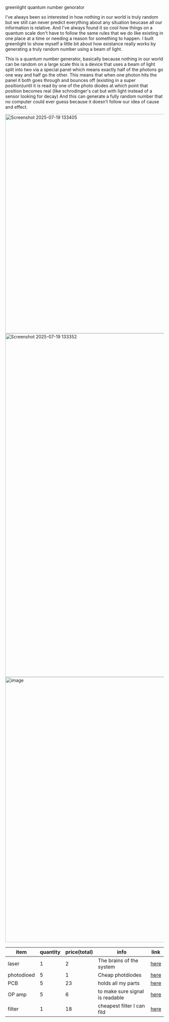greenlight quantum number genorator


I've always been so interested in how nothing in our world is truly random but we still can never predict everything about any situation beucase all our information is relative. And I've always found it so cool how things on a quantum scale don't have to follow the same rules that we do like existing in one place at a time or needing a reason for something to happen. I built greenlight to show myself a little bit about how existance really works by generating a truly random number using a beam of light.

This is a quantum number generator, basically because nothing in our world can be random on a large scale this is a device that uses a beam of light split into two via a special panel which means exactly half of the photons go one way and half go the other. This means that when one photon hits the panel it both goes through and bounces off (existing in a super position)until it is read by one of the photo diodes at which point that position becomes real (like schrodinger's cat but with light instead of a sensor looking for decay) And this can generate a fully random number that no computer could ever guess because it doesn’t follow our idea of cause and effect.


<img width="1311" height="697" alt="Screenshot 2025-07-19 133405" src="https://github.com/user-attachments/assets/85c23642-85bc-4182-b31a-a35feaf75316" />
<img width="1455" height="1092" alt="Screenshot 2025-07-19 133352" src="https://github.com/user-attachments/assets/19f2fb88-769c-4fd7-a0e5-be2ff4e7bac9" />
<img width="1471" height="843" alt="image" src="https://github.com/user-attachments/assets/df080088-4432-4423-ac87-7e1600465eab" />


| item | quantity | price(total)  | info | link
| ------- | --- | --- |--- | --- |
| laser | 1 | 2  |The brains of the system| [here](https://www.aliexpress.us/item/3256808453111185.html?spm=a2g0o.productlist.main.35.744fqgtvqgtvPm&algo_pvid=f6886ff8-4b31-4075-8188-40aaf95708aa&algo_exp_id=f6886ff8-4b31-4075-8188-40aaf95708aa-34&pdp_ext_f=%7B%22order%22%3A%22-1%22%2C%22eval%22%3A%221%22%7D&pdp_npi=4%40dis%21USD%212.03%212.03%21%21%212.03%212.03%21%402101c72a17529456784327303e85bb%2112000046054694972%21sea%21US%210%21ABX&curPageLogUid=kv1oggH1eqMu&utparam-url=scene%3Asearch%7Cquery_from%3A) |
| photodioed|	5|	1|	Cheap photdiodes|	[here](https://www.aliexpress.us/item/3256806716614140.html?src=bing&aff_short_key=UneMJZVf&aff_platform=true&isdl=y&albch=shopping&acnt=135095331&isdl=y&albcp=555334313&albag=1297424920872946&slnk=&trgt=pla-2332888796630869&plac=&crea=81089116576383&netw=o&device=c&mtctp=e&utm_source=Bing&utm_medium=shopping&utm_campaign=PA_Bing_US_Pmax_Electronic_maxvalue_20250304_newstore&utm_content=US-ALL&utm_term=photodioed%20BPW34&msclkid=646af2a3190b163feb729ad8ca68c24f&gatewayAdapt=glo2usa)|
|PCB	|5|	23|	holds all my parts|	[here](https://jlcpcb.com/)|
|OP amp|	5|	6	|to make sure signal is readable|	[here](https://www.aliexpress.us/item/3256808626573500.html?spm=a2g0o.productlist.main.2.342a2183yR25hE&algo_pvid=02a50136-7563-4f8f-b229-f992b53c9055&algo_exp_id=02a50136-7563-4f8f-b229-f992b53c9055-1&pdp_ext_f=%7B%22order%22%3A%222%22%2C%22eval%22%3A%221%22%7D&pdp_npi=4%40dis%21USD%215.80%215.80%21%21%215.80%215.80%21%402103205117529457957094127e6313%2112000046772434171%21sea%21US%210%21ABX&curPageLogUid=N1vaMkOQOGpw&utparam-url=scene%3Asearch%7Cquery_from%3A)|
|filter|	1	|18 |	cheapest filter I can fild|	[here](https://www.amazon.com/Concept-ND1000000-20-Stops-Multi-Layer-Coatings/dp/B0CW3D2PMC/ref=sr_1_1_sspa?adgrpid=1332609823086002&dib=eyJ2IjoiMSJ9.GbUoWurGez8xOJK7iHyZM6mhiLBdfH48SLrOkIF-YmTWcl3uBkbn52Y6AGVJasMP8Lmqf6YZ6I2f6fziKpwVHIBvxAwMenP9v0XX4e_BqgdHE4egFfyvJ2jyUc7t6Rfa1wY0C-v8xH4QZoVuCoLrwVx_2d1sE8cAqdTrmQmJrvVp6806LEs6a12m2_RrR0SjqPXmmdagr7ZUKq4f7kg7F52Zq2PsGZmk6Sk268Yzays.Db1pMk2CLClHrpgIouHmAGj_aQwpIjryEDxz2_Z2RQA&dib_tag=se&hvadid=83288427977273&hvbmt=be&hvdev=c&hvlocphy=103047&hvnetw=o&hvqmt=e&hvtargid=kwd-83289171702520%3Aloc-190&hydadcr=7692_13723063&keywords=20%2Bstop%2Bnd%2Bfilter&mcid=c65c21dc498d3d9291255622b3970efc&msclkid=84e1ac82a5c812d00597c4f970b71ac8&qid=1752946051&sr=8-1-spons&sp_csd=d2lkZ2V0TmFtZT1zcF9hdGY&th=1)|
